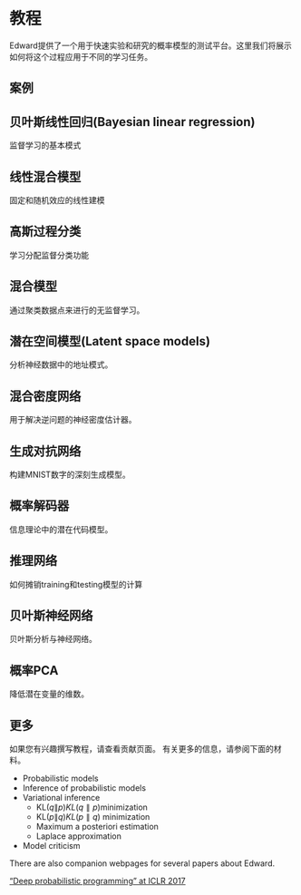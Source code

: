 # 教程

Edward提供了一个用于快速实验和研究的概率模型的测试平台。这里我们将展示如何将这个过程应用于不同的学习任务。

## 案例

## 贝叶斯线性回归(Bayesian linear regression)

监督学习的基本模式

## 线性混合模型

固定和随机效应的线性建模

## 高斯过程分类

学习分配监督分类功能

## 混合模型

通过聚类数据点来进行的无监督学习。

## 潜在空间模型(Latent space models)

分析神经数据中的地址模式。

## 混合密度网络

用于解决逆问题的神经密度估计器。

## 生成对抗网络

构建MNIST数字的深刻生成模型。

## 概率解码器

信息理论中的潜在代码模型。

## 推理网络

如何摊销training和testing模型的计算

## 贝叶斯神经网络

贝叶斯分析与神经网络。

## 概率PCA

降低潜在变量的维数。

## 更多

如果您有兴趣撰写教程，请查看贡献页面。 有关更多的信息，请参阅下面的材料。

* Probabilistic models
* Inference of probabilistic models
* Variational inference
  * $\text{KL}(q\|p)KL(q∥p)$minimization
  * $\text{KL}(p\|q)KL(p∥q)$ minimization
  * Maximum a posteriori estimation
  * Laplace approximation
* Model criticism

There are also companion webpages for several papers about Edward.

[“Deep probabilistic programming” at ICLR 2017](http://edwardlib.org/tutorials/supervised-regression)

